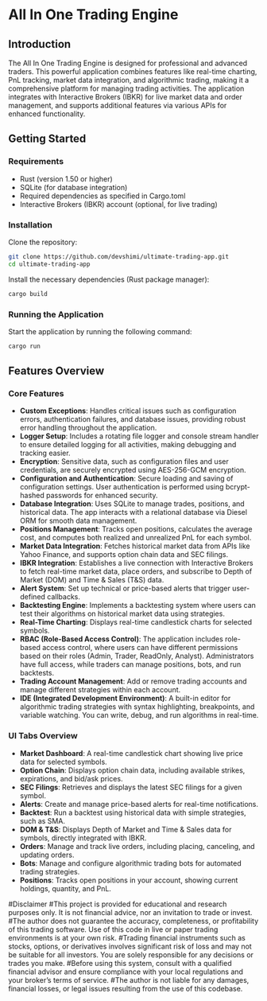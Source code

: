 
# All In One Trading Engine

## Introduction
The All In One Trading Engine is designed for professional and advanced traders. This powerful application combines features like real-time charting, PnL tracking, market data integration, and algorithmic trading, making it a comprehensive platform for managing trading activities. The application integrates with Interactive Brokers (IBKR) for live market data and order management, and supports additional features via various APIs for enhanced functionality.

## Getting Started

### Requirements 
- Rust (version 1.50 or higher)
- SQLite (for database integration)
- Required dependencies as specified in Cargo.toml
- Interactive Brokers (IBKR) account (optional, for live trading)

### Installation
Clone the repository:
```sh
git clone https://github.com/devshimi/ultimate-trading-app.git
cd ultimate-trading-app
```

Install the necessary dependencies (Rust package manager):
```sh
cargo build
```

### Running the Application
Start the application by running the following command:
```sh
cargo run
```

## Features Overview

### Core Features
- **Custom Exceptions**: Handles critical issues such as configuration errors, authentication failures, and database issues, providing robust error handling throughout the application.
- **Logger Setup**: Includes a rotating file logger and console stream handler to ensure detailed logging for all activities, making debugging and tracking easier.
- **Encryption**: Sensitive data, such as configuration files and user credentials, are securely encrypted using AES-256-GCM encryption.
- **Configuration and Authentication**: Secure loading and saving of configuration settings. User authentication is performed using bcrypt-hashed passwords for enhanced security.
- **Database Integration**: Uses SQLite to manage trades, positions, and historical data. The app interacts with a relational database via Diesel ORM for smooth data management.
- **Positions Management**: Tracks open positions, calculates the average cost, and computes both realized and unrealized PnL for each symbol.
- **Market Data Integration**: Fetches historical market data from APIs like Yahoo Finance, and supports option chain data and SEC filings.
- **IBKR Integration**: Establishes a live connection with Interactive Brokers to fetch real-time market data, place orders, and subscribe to Depth of Market (DOM) and Time & Sales (T&S) data.
- **Alert System**: Set up technical or price-based alerts that trigger user-defined callbacks.
- **Backtesting Engine**: Implements a backtesting system where users can test their algorithms on historical market data using strategies.
- **Real-Time Charting**: Displays real-time candlestick charts for selected symbols.
- **RBAC (Role-Based Access Control)**: The application includes role-based access control, where users can have different permissions based on their roles (Admin, Trader, ReadOnly, Analyst). Administrators have full access, while traders can manage positions, bots, and run backtests.
- **Trading Account Management**: Add or remove trading accounts and manage different strategies within each account.
- **IDE (Integrated Development Environment)**: A built-in editor for algorithmic trading strategies with syntax highlighting, breakpoints, and variable watching. You can write, debug, and run algorithms in real-time.

### UI Tabs Overview
- **Market Dashboard**: A real-time candlestick chart showing live price data for selected symbols.
- **Option Chain**: Displays option chain data, including available strikes, expirations, and bid/ask prices.
- **SEC Filings**: Retrieves and displays the latest SEC filings for a given symbol.
- **Alerts**: Create and manage price-based alerts for real-time notifications.
- **Backtest**: Run a backtest using historical data with simple strategies, such as SMA.
- **DOM & T&S**: Displays Depth of Market and Time & Sales data for symbols, directly integrated with IBKR.
- **Orders**: Manage and track live orders, including placing, canceling, and updating orders.
- **Bots**: Manage and configure algorithmic trading bots for automated trading strategies.
- **Positions**: Tracks open positions in your account, showing current holdings, quantity, and PnL.

#Disclaimer
#This project is provided for educational and research purposes only. It is not financial advice, nor an invitation to trade or invest.
#The author does not guarantee the accuracy, completeness, or profitability of this trading software. Use of this code in live or paper trading environments is at your own risk.
#Trading financial instruments such as stocks, options, or derivatives involves significant risk of loss and may not be suitable for all investors. You are solely responsible for any decisions or trades you make.
#Before using this system, consult with a qualified financial advisor and ensure compliance with your local regulations and your broker’s terms of service.
#The author is not liable for any damages, financial losses, or legal issues resulting from the use of this codebase.
